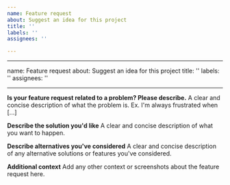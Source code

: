 ```yaml
---
name: Feature request
about: Suggest an idea for this project
title: ''
labels: ''
assignees: ''

---
```



---
name: Feature request
about: Suggest an idea for this project
title: ''
labels: ''
assignees: ''

---



**Is your feature request related to a problem? Please describe.**
A clear and concise description of what the problem is. Ex. I'm always frustrated when [...]

**Describe the solution you'd like**
A clear and concise description of what you want to happen.

**Describe alternatives you've considered**
A clear and concise description of any alternative solutions or features you've considered.

**Additional context**
Add any other context or screenshots about the feature request here.
